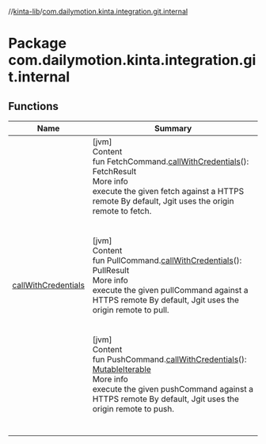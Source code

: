 //[kinta-lib](../../index.md)/[com.dailymotion.kinta.integration.git.internal](index.md)



# Package com.dailymotion.kinta.integration.git.internal  


## Functions  
  
|  Name |  Summary | 
|---|---|
| <a name="com.dailymotion.kinta.integration.git.internal//callWithCredentials/org.eclipse.jgit.api.FetchCommand#/PointingToDeclaration/"></a>[callWithCredentials](call-with-credentials.md)| <a name="com.dailymotion.kinta.integration.git.internal//callWithCredentials/org.eclipse.jgit.api.FetchCommand#/PointingToDeclaration/"></a>[jvm]  <br>Content  <br>fun FetchCommand.[callWithCredentials](call-with-credentials.md)(): FetchResult  <br>More info  <br>execute the given fetch against a HTTPS remote By default, Jgit uses the origin remote to fetch.  <br><br><br>[jvm]  <br>Content  <br>fun PullCommand.[callWithCredentials](call-with-credentials.md)(): PullResult  <br>More info  <br>execute the given pullCommand against a HTTPS remote By default, Jgit uses the origin remote to pull.  <br><br><br>[jvm]  <br>Content  <br>fun PushCommand.[callWithCredentials](call-with-credentials.md)(): [MutableIterable](https://kotlinlang.org/api/latest/jvm/stdlib/kotlin.collections/-mutable-iterable/index.html)<PushResult>  <br>More info  <br>execute the given pushCommand against a HTTPS remote By default, Jgit uses the origin remote to push.  <br><br><br>|

